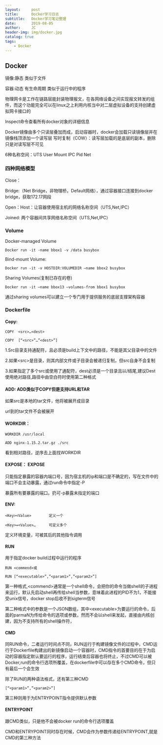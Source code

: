 ```yaml
---
layout:     post
title:      Docker学习日志
subtitle:   Docker学习笔记整理
date:       2019-08-05
author:     JC
header-img: img/docker.jpg
catalog: true
tags:
    - Docker
---
```


## Docker

镜像:静态 类似于文件

容器:动态 有生命周期 类似于运行中的程序

物理网卡是工作在链路层能封装物理报文，在各网络设备之间实现报文转发的组件，而这个功能完全可以在linux之上利用内核当中对二层虚拟设备的支持创建虚拟网卡接口的

Inspect命令查看所有docker对象的详细信息

Docker镜像由多个只读层叠加而成，启动容器时，docker会加载只读镜像层并在镜像栈顶添加一个读写层
写时复制（COW）：读写层加载的是底层的副本，删除只是对读写层不可见

6种名称空间：UTS User Mount IPC Pid Net

### 四种网络模型

Close：

Bridge:（Net Bridge，非物理桥，Default网络），通过容器接口连接到docker bridge，获取172.17网段

Open：Host：让容器使用宿主机的网络名称空间（UTS,Net,IPC）

Joined: 两个容器间共享网络名称空间（UTS,Net,IPC）


### Volume

Docker-managed Volume

	Docker run -it -name bbox1 -v /data busybox

Bind-mount Volume:

	Docker run -it -v HOSTDIR:VOLUMEDIR –name bbox2 busybox

Sharing Volumes(复制已存在的卷)

	Docker run -it –name bbox13 –volumes-from bbox1 busybox

通过sharing volumes可以建立一个专门用于提供服务的底层支撑架构容器

### Dockerfile 

#### Copy:	

	COPY  <src>…<dest>

	COPY  [“<src>”…”<dest>”]

1.Src目录支持通配符，且必须是build上下文中的路径，不能是其父目录中的文件

2.如果&lt;src&gt;是目录，则其内部文件或子目录会被递归复制，但src自身不会复制

3.如果指定了多个src或使用了通配符，dest必须是一个目录且以/结尾,建议Dest使用绝对路径,路径中由空白符时使用第二种格式

#### ADD:	ADD类似于COPY但是支持URL和TAR

如果src是本地的tar文件，他将被展开成目录

url到的tar文件不会被展开

#### WORKDIR：	

	WORKDIR /usr/local

	ADD nginx-1.15.2.tar.gz ./src

看到相对路径，逆序去上面找WORKDIR

#### EXPOSE：	EXPOSE <port>	

只能指定暴露的容器内端口号，因为宿主机的ip和端口是不确定的，写在文件中的端口不会主动暴露，通过run命令中指定-P 

暴露所有要暴露的端口。扔可-p暴露未指定的端口

#### ENV:		

	<Key><Value>		定义一个

	<Key>=<Value>…		可定义多个	

定义环境变量，可被其后的其他指令调用

#### RUN		

用于指定docker build过程中运行的程序

	RUN <commend>或
		
	RUN [“<executable>”,”<param1>”,”<param2>”]

第一种格式,&lt;commend&gt;通常是一个shell命令，会把你的命令当做shell的子进程来运行，默认先启动shell再传给shell当参数，意味着此进程的PID不为1，不能接受unix信号，docker stop后收不到sigterm信号
		
第二种格式中的参数是一个JSON数组，其中&lt;executable&gt;为要运行的命令，后面的parmaN为传给命令的选项或参数，然而不会以shell来发起，直接由内核创建，因为不支持所有的shell操作符，

#### CMD		

同RUN命令，二者运行时间点不同，RUN运行于构建镜像文件的过程中，CMD运行于Dockerfile构建出的新镜像启动一个容器时，CMD指令的首要目的在于为启动的容器指定默认要运行的程序，运行结束后容器也将终止，不过CMD可以被Docker,run的命令行选项所覆盖，在dockerfile中可以存在多个CMD命令，但只有最后一个会生效

除了RUN的两种语法格式，还有第三种CMD 

	[“<param1>”,”<param2>”]

第三种则用于为ENTRYPOINT指令提供默认参数

#### ENTRYPOINT 

跟CMD类似，只是他不会被docker run的命令行选项覆盖

CMD和ENTRYPOINT同时存在时候，CMD会作为参数传递给ENTRYPOINT,就是CMD的第三种方法
